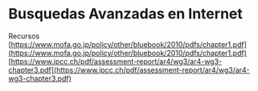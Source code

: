 # Busquedas Avanzadas en Internet
Recursos
[https://www.mofa.go.jp/policy/other/bluebook/2010/pdfs/chapter1.pdf](https://www.mofa.go.jp/policy/other/bluebook/2010/pdfs/chapter1.pdf)
[https://www.ipcc.ch/pdf/assessment-report/ar4/wg3/ar4-wg3-chapter3.pdf](https://www.ipcc.ch/pdf/assessment-report/ar4/wg3/ar4-wg3-chapter3.pdf)

